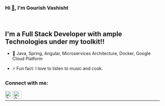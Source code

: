 ### Hi [👋](https://media1.tenor.com/images/b9371273ae94a946e92074d1b9696680/tenor.gif?itemid=10897308), I'm Gourish Vashisht

<br />

## I'm a Full Stack Developer with ample Technologies under my toolkit!!

- 🌱 Java, Spring, Angular, Microservices Architecture, Docker, Google Cloud Platform

- ⚡ Fun fact: I love to listen to music and cook.

### Connect with me:

  <a href="https://www.linkedin.com/in/gourish-vashisht/">
    <img align="left" alt="G R | Linkedin" width="24px" src="https://commons.wikimedia.org/wiki/File:LinkedIn_logo_initials.png" />
  </a>
  <a href="mailto:gourish.gv@gmail.com">
    <img align="left" alt="G R | Gmail" width="26px" src="https://cdn2.iconfinder.com/data/icons/social-icons-circular-color/512/gmail-512.png" />
  </a>

<br />

---


